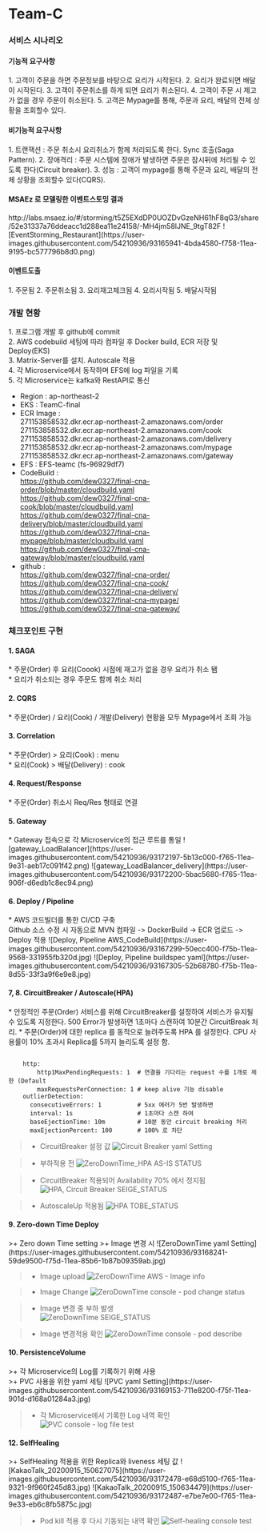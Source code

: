 # Team-C

<h3>서비스 시나리오</h3>

<h4>기능적 요구사항</h4>
  1. 고객이 주문을 하면 주문정보를 바탕으로 요리가 시작된다.
  2. 요리가 완료되면 배달이 시작된다. 
  3. 고객이 주문취소를 하게 되면 요리가 취소된다.
  4. 고객이 주문 시 제고가 없을 경우 주문이 취소된다. 
  5. 고객은 Mypage를 통해, 주문과 요리, 배달의 전체 상황을 조회할수 있다.


<h4>비기능적 요구사항</h4>
  1. 트랜잭션
    : 주문 취소시 요리취소가 함께 처리되도록 한다. Sync 호출(Saga Pattern).
  2. 장애격리
    : 주문 시스템에 장애가 발생하면 주문은 잠시뒤에 처리될 수 있도록 한다(Circuit breaker).
  3. 성능 
    : 고객이 mypage를 통해 주문과 요리, 배달의 전체 상황을 조회할수 있다(CQRS).


<h4>MSAEz 로 모델링한 이벤트스토밍 결과</h4>  
http://labs.msaez.io/#/storming/t5Z5EXdDP0UOZDvGzeNH61hF8qG3/share/52e31337a76ddeacc1d288ea11e24158/-MH4jm58lJNE_9tgT82F
![EventStorming_Restaurant](https://user-images.githubusercontent.com/54210936/93165941-4bda4580-f758-11ea-9195-bc577796b8d0.png)


<h4>이벤트도출</h4>
  1. 주문됨
  2. 주문취소됨
  3. 요리재고체크됨
  4. 요리시작됨
  5. 배달시작됨

<h3>개발 현황</h3>
1. 프로그램 개발 후 github에 commit<br/> 
2. AWS codebuild 세팅에 따라 컴파일 후 Docker build, ECR 저장 및 Deploy(EKS)<br/> 
3. Matrix-Server를 설치. Autoscale 적용<br/> 
4. 각 Microservice에서 동작하며 EFS에 log 파일을 기록<br/> 
5. 각 Microservice는 kafka와 RestAPI로 통신<br/> 

* Region : ap-northeast-2  <br/> 
* EKS : TeamC-final  <br/> 
* ECR Image :   
    271153858532.dkr.ecr.ap-northeast-2.amazonaws.com/order  <br/> 
    271153858532.dkr.ecr.ap-northeast-2.amazonaws.com/cook  <br/> 
    271153858532.dkr.ecr.ap-northeast-2.amazonaws.com/delivery  <br/> 
    271153858532.dkr.ecr.ap-northeast-2.amazonaws.com/mypage  <br/> 
    271153858532.dkr.ecr.ap-northeast-2.amazonaws.com/gateway  <br/> 
* EFS : EFS-teamc (fs-96929df7)   <br/> 
* CodeBuild : <br/> 
    https://github.com/dew0327/final-cna-order/blob/master/cloudbuild.yaml  <br/> 
    https://github.com/dew0327/final-cna-cook/blob/master/cloudbuild.yaml  <br/> 
    https://github.com/dew0327/final-cna-delivery/blob/master/cloudbuild.yaml  <br/> 
    https://github.com/dew0327/final-cna-mypage/blob/master/cloudbuild.yaml  <br/> 
    https://github.com/dew0327/final-cna-gateway/blob/master/cloudbuild.yaml  <br/> 
* github :   <br/> 
    https://github.com/dew0327/final-cna-order/ <br/> 
    https://github.com/dew0327/final-cna-cook/  <br/> 
    https://github.com/dew0327/final-cna-delivery/ <br/> 
    https://github.com/dew0327/final-cna-mypage/ <br/> 
    https://github.com/dew0327/final-cna-gateway/  <br/> 


<h3>체크포인트 구현</h3>

<h4>1. SAGA</h4>
* 주문(Order) 후 요리(Coook) 시점에 재고가 없을 경우 요리가 취소 됌 <br/>
* 요리가 취소되는 경우 주문도 함께 취소 처리

<h4>2. CQRS</h4>
* 주문(Order) / 요리(Cook) / 개발(Delivery) 현황을 모두 Mypage에서 조회 가능


<h4>3. Correlation</h4>
* 주문(Order) > 요리(Cook) : menu  <br/>
* 요리(Cook) > 배달(Delivery) : cook


<h4>4. Request/Response</h4>
* 주문(Order) 취소시 Req/Res 형태로 연결


<h4>5. Gateway</h4>
* Gateway 접속으로 각 Microservice의 접근 루트를 통일
![gateway_LoadBalancer](https://user-images.githubusercontent.com/54210936/93172197-5b13c000-f765-11ea-9e31-aeb17c091f42.png)
![gateway_LoadBalancer_delivery](https://user-images.githubusercontent.com/54210936/93172200-5bac5680-f765-11ea-906f-d6edb1c8ec94.png)


<h4>6. Deploy / Pipeline</h4>
* AWS 코드빌더를 통한 CI/CD 구축<br/>
Github 소스 수정 시 자동으로 MVN 컴파일 -> DockerBuild -> ECR 업로드 -> Deploy 적용
![Deploy, Pipeline  AWS_CodeBuild](https://user-images.githubusercontent.com/54210936/93167299-50ecc400-f75b-11ea-9568-331955fb320d.jpg)
![Deploy, Pipeline  buildspec yaml](https://user-images.githubusercontent.com/54210936/93167305-52b68780-f75b-11ea-8d55-33f3a9f6e9e8.jpg)


<h4>7, 8. CircuitBreaker / Autoscale(HPA)</h4>
* 안정적인 주문(Order) 서비스를 위해 CircuitBreaker를 설정하여 서비스가 유지될 수 있도록 지정한다. 500 Error가 발생하면 1초마다 스캔하여 10분간 CircuitBreak 처리. 
* 주문(Order)에 대한 replica 를 동적으로 늘려주도록 HPA 를 설정한다. CPU 사용률이 10% 초과시 Replica를 5까지 늘리도록 설정 함.

<pre><code>
    http:
        http1MaxPendingRequests: 1  # 연결을 기다리는 request 수를 1개로 제한 (Default 
        maxRequestsPerConnection: 1 # keep alive 기능 disable
    outlierDetection:
      consecutiveErrors: 1          # 5xx 에러가 5번 발생하면
      interval: 1s                  # 1초마다 스캔 하여
      baseEjectionTime: 10m         # 10분 동안 circuit breaking 처리   
      maxEjectionPercent: 100       # 100% 로 차단
</code></pre>

>+ CircuitBreaker 설정 값
![Circuit Breaker  yaml Setting](https://user-images.githubusercontent.com/54210936/93168671-68797c00-f75e-11ea-926d-6de0dd8acffd.jpg)

>+ 부하적용 전
![ZeroDownTime_HPA  AS-IS STATUS](https://user-images.githubusercontent.com/54210936/93167881-8d6cef80-f75c-11ea-853b-a3734f7af356.jpg)

>+ CircuitBreaker 적용되어 Availability 70% 에서 정지됨
![HPA, Circuit Breaker  SEIGE_STATUS](https://user-images.githubusercontent.com/54210936/93168766-9ced3800-f75e-11ea-9d6b-fdf37591b97a.jpg)

>+ AutoscaleUp 적용됨
![HPA  TOBE_STATUS](https://user-images.githubusercontent.com/54210936/93167897-95c52a80-f75c-11ea-8f0e-51a94332141b.jpg)


<h4> 9. Zero-down Time Deploy</h4>
>+ Zero down Time setting
>+ Image 변경 시 
![ZeroDownTime  yaml Setting](https://user-images.githubusercontent.com/54210936/93168241-59de9500-f75d-11ea-85b6-1b87b09359ab.jpg)

>+ Image upload
![ZeroDownTime  AWS - Image info](https://user-images.githubusercontent.com/54210936/93168819-baba9d00-f75e-11ea-8b92-54db92767163.jpg)

>+ Image Change
![ZeroDownTime  console - pod change status](https://user-images.githubusercontent.com/54210936/93168822-bbebca00-f75e-11ea-8cf0-ab28fbddf6dd.jpg)

>+ Image 변경 중 부하 발생                                                                                                                                                      
![ZeroDownTime  SEIGE_STATUS](https://user-images.githubusercontent.com/54210936/93168826-bd1cf700-f75e-11ea-801d-c83912df06b4.jpg)

>+ Image 변경적용 확인
![ZeroDownTime  console - pod describe](https://user-images.githubusercontent.com/54210936/93168825-bc846080-f75e-11ea-91d8-bd8e9aa9dadd.jpg)


<h4> 10. PersistenceVolume</h4>
>+ 각 Microservice의 Log를 기록하기 위해 사용  <br/>
>+ PVC 사용을 위한 yaml 세팅
![PVC  yaml Setting](https://user-images.githubusercontent.com/54210936/93169153-711e8200-f75f-11ea-901d-d168a01284a3.jpg)

>+ 각 Microservice에서 기록한 Log 내역 확인
![PVC  console - log file test](https://user-images.githubusercontent.com/54210936/93169149-6f54be80-f75f-11ea-8d97-28e3720c82e1.jpg)


<h4> 12. SelfHealing</h4>
>+ SelfHealing 적용을 위한 Replica와 liveness 세팅 값                                                                                     
![KakaoTalk_20200915_150627075](https://user-images.githubusercontent.com/54210936/93172478-e68d5100-f765-11ea-9321-9f960f245d83.jpg)
![KakaoTalk_20200915_150634479](https://user-images.githubusercontent.com/54210936/93172487-e7be7e00-f765-11ea-9e33-eb6c8fb5875c.jpg)

>+ Pod kill 적용 후 다시 기동되는 내역 확인
![Self-healing  console test](https://user-images.githubusercontent.com/54210936/93169273-b93da480-f75f-11ea-939e-925352bc13bd.jpg)

